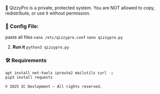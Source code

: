 🚫 QizzyPro is a private, protected system. You are NOT allowed to copy, redistribute, or use it without permission.

### 🧾 Config File: 
paste all files
`nano /etc/qizzypro.conf`
`nano qizzypro.py`


2. **Run it**
```python3 qizzypro.py```

### 🛠 Requirements

```bash
apt install net-tools iproute2 mailutils curl -y
pip3 install requests

© 2025 IC Devlopment — All rights reserved.
